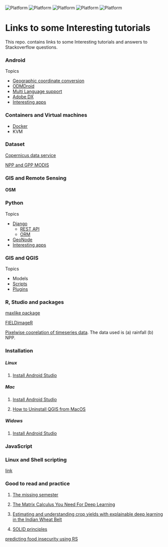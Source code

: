 ![Platform](https://img.shields.io/badge/Language-bash-green.svg?longCache=true)
![Platform](https://img.shields.io/badge/Language-Python-yellow.svg?longCache=true)
![Platform](https://img.shields.io/badge/Django-orange.svg?longCache=true)
![Platform](https://img.shields.io/badge/MySQL-orange.svg?longCache=true)
![Platform](https://img.shields.io/badge/R-blue.svg?longCache=true)

# Links to some Interesting tutorials
This repo. contains links to some Interesting tutorials and answers to Stackoverflow questions.



### Android
Topics
- [Geographic coordinate conversion](https://github.com/mnahmad/links_2_tutorials/blob/master/android.md#Geographic-coordinate-conversion)
- [ODMDroid](https://github.com/mnahmad/links_2_tutorials/blob/master/android.md#ODMDroid)
- [Multi Language support](https://github.com/mnahmad/links_2_tutorials/blob/master/android.md#Language-support)
- [Adobe DX](https://github.com/mnahmad/links_2_tutorials/blob/master/android.md#Adobe-DX)
- [Interesting apps](https://github.com/mnahmad/links_2_tutorials/blob/master/android.md#Interesting-apps)


### Containers and Virtual machines

- [Docker](https://github.com/mnahmad/links_2_tutorials/blob/master/vms.md#Docker)
- KVM


### Dataset

[Copernicus data service](https://cds.climate.copernicus.eu/cdsapp#!/search?type=dataset)

[NPP and GPP MODIS](https://modis.gsfc.nasa.gov/data/dataprod/mod17.php)

### GIS and Remote Sensing

#### OSM

### Python

Topics

- [Django](https://github.com/mnahmad/links_2_tutorials/blob/master/python.md#Django)  
  - [REST API](ttps://github.com/mnahmad/links_2_tutorials/blob/master/python.md#Django)
  - [ORM](ttps://github.com/mnahmad/links_2_tutorials/blob/master/python.md#Django)
- [GeoNode](ttps://github.com/mnahmad/links_2_tutorials/blob/master/python.md#GeoNode)
- [Interesting apps](ttps://github.com/mnahmad/links_2_tutorials/blob/master/python.md#Interesting-apps)


### GIS and QGIS

Topics
- Models
- [Scripts](https://github.com/mnahmad/links_2_tutorials/blob/master/qgis.md#Scripts)
- [Plugins](https://github.com/mnahmad/links_2_tutorials/blob/master/qgis.md#Plugins)


### R, Studio and packages

[maxlike package](https://cran.r-project.org/web/packages/maxlike/maxlike.pdf)


[FIELDimageR](https://github.com/filipematias23/FIELDimageR?fbclid=IwAR2FQK_x2PiMiGTbkgyagfRQRDHcqyag8r59fJr5iJ72HUQz1KUgJ2-guKk)


[Pixelwise coorelation of timeseries data](https://www.hakimabdi.com/blog/test-pixelwise-correlation-between-two-time-series-of-gridded-satellite-data-in-r). The data used is (a) rainfall (b) NPP.

### Installation

##### Linux
1. [Install Android Studio](https://developer.android.com/studio/install)

##### Mac
1. [Install Android Studio](https://developer.android.com/studio/install)


2. [How to Uninstall QGIS from MacOS](https://gis.stackexchange.com/questions/268229/how-to-uninstall-qgis-from-macos)


#####  Widows
1. [Install Android Studio](https://developer.android.com/studio/install)


### JavaScript



### Linux and Shell scripting

[link](https://github.com/mnahmad/links_2_tutorials/blob/master/django.md)




### Good to read and practice

1. [The missing semester](https://missing.csail.mit.edu/2020/)

2. [The Matrix Calculus You Need For Deep Learning](https://explained.ai/matrix-calculus/index.html?fbclid=IwAR1N3yPDddvrdxzS70M9iWDtOpWJP9d3FZP4Hd8r5e1vqCN1ASyCR7B3Wco#sec2)

3. [Estimating and understanding crop yields with explainable deep learning in the Indian Wheat Belt](https://iopscience.iop.org/article/10.1088/1748-9326/ab68ac)

4. [SOLID principles](https://medium.com/analytics-vidhya/s-o-l-i-d-principles-7caf040fab96)

[predicting food insecurity using RS](https://towardsdatascience.com/predicting-food-insecurity-in-zambia-using-satellite-imagery-272ffecbbce5)
